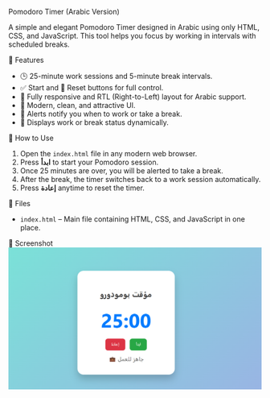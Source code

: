 Pomodoro Timer (Arabic Version)

A simple and elegant Pomodoro Timer designed in Arabic using only HTML, CSS, and JavaScript. This tool helps you focus by working in intervals with scheduled breaks.

🌟 Features

- 🕒 25-minute work sessions and 5-minute break intervals.
- ✅ Start and 🔄 Reset buttons for full control.
- 📱 Fully responsive and RTL (Right-to-Left) layout for Arabic support.
- 🎨 Modern, clean, and attractive UI.
- 🔔 Alerts notify you when to work or take a break.
- 💼 Displays work or break status dynamically.

🚀 How to Use

1. Open the `index.html` file in any modern web browser.
2. Press **ابدأ** to start your Pomodoro session.
3. Once 25 minutes are over, you will be alerted to take a break.
4. After the break, the timer switches back to a work session automatically.
5. Press **إعادة** anytime to reset the timer.

📁 Files

- `index.html` – Main file containing HTML, CSS, and JavaScript in one place.

📸 Screenshot
![Screenshot](Screenshot%20(57).png)

